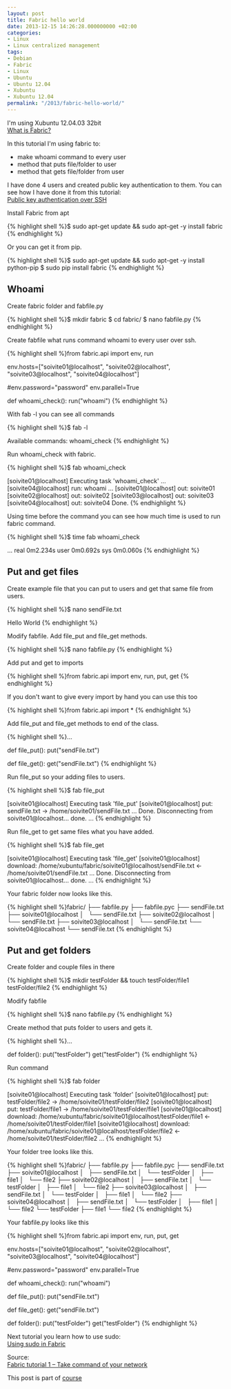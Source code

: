```yaml
---
layout: post
title: Fabric hello world
date: 2013-12-15 14:26:28.000000000 +02:00
categories:
- Linux
- Linux centralized management
tags:
- Debian
- Fabric
- Linux
- Ubuntu
- Ubuntu 12.04
- Xubuntu
- Xubuntu 12.04
permalink: "/2013/fabric-hello-world/"
---
```

I'm using Xubuntu 12.04.03 32bit  
[What is Fabric?](http://docs.fabfile.org/en/1.8/#about)

In this tutorial I'm using fabric to:  
- make whoami command to every user  
- method that puts file/folder to user  
- method that gets file/folder from user

I have done 4 users and created public key authentication to them. You can see how I have done it from this tutorial:  
[Public key authentication over SSH](http://soivi.net/2013/public-key-authentication-over-ssh/)

Install Fabric from apt

{% highlight shell %}$ sudo apt-get update && sudo apt-get -y install fabric
{% endhighlight %}

Or you can get it from pip.

{% highlight shell %}$ sudo apt-get update && sudo apt-get -y install python-pip
$ sudo pip install fabric
{% endhighlight %}

## Whoami

Create fabric folder and fabfile.py

{% highlight shell %}$ mkdir fabric
$ cd fabric/
$ nano fabfile.py
{% endhighlight %}

Create fabfile what runs command whoami to every user over ssh.

{% highlight shell %}from fabric.api import env, run

env.hosts=["soivite01@localhost", "soivite02@localhost",
                "soivite03@localhost", "soivite04@localhost"]

#env.password="password"
env.parallel=True

def whoami_check():
    run("whoami")
{% endhighlight %}

With fab -l you can see all commands

{% highlight shell %}$ fab -l

Available commands:
    whoami_check
{% endhighlight %}

Run whoami_check with fabric.

{% highlight shell %}$ fab whoami_check

[soivite01@localhost] Executing task 'whoami_check'
...
[soivite04@localhost] run: whoami
...
[soivite01@localhost] out: soivite01
[soivite02@localhost] out: soivite02
[soivite03@localhost] out: soivite03
[soivite04@localhost] out: soivite04
Done.
{% endhighlight %}

Using time before the command you can see how much time is used to run fabric command.

{% highlight shell %}$ time fab whoami_check

...
real	0m2.234s
user	0m0.692s
sys	0m0.060s
{% endhighlight %}

## Put and get files

Create example file that you can put to users and get that same file from users.

{% highlight shell %}$ nano sendFile.txt

Hello World
{% endhighlight %}

Modify fabfile. Add file_put and file_get methods.

{% highlight shell %}$ nano fabfile.py
{% endhighlight %}

Add put and get to imports

{% highlight shell %}from fabric.api import env, run, put, get
{% endhighlight %}

If you don't want to give every import by hand you can use this too

{% highlight shell %}from fabric.api import *
{% endhighlight %}

Add file_put and file_get methods to end of the class.

{% highlight shell %}...

def file_put():
    put("sendFile.txt")

def file_get():
    get("sendFile.txt")
{% endhighlight %}

Run file_put so your adding files to users.

{% highlight shell %}$ fab file_put

[soivite01@localhost] Executing task 'file_put'
[soivite01@localhost] put: sendFile.txt -> /home/soivite01/sendFile.txt
...
Done.
Disconnecting from soivite01@localhost... done.
...
{% endhighlight %}

Run file_get to get same files what you have added.

{% highlight shell %}$ fab file_get

[soivite01@localhost] Executing task 'file_get'
[soivite01@localhost] download: /home/xubuntu/fabric/soivite01@localhost/sendFile.txt <- /home/soivite01/sendFile.txt
...
Done.
Disconnecting from soivite01@localhost... done.
...
{% endhighlight %}

Your fabric folder now looks like this.

{% highlight shell %}fabric/
├── fabfile.py
├── fabfile.pyc
├── sendFile.txt
├── soivite01@localhost
│   └── sendFile.txt
├── soivite02@localhost
│   └── sendFile.txt
├── soivite03@localhost
│   └── sendFile.txt
└── soivite04@localhost
    └── sendFile.txt
{% endhighlight %}

## Put and get folders

Create folder and couple files in there

{% highlight shell %}$ mkdir testFolder && touch testFolder/file1 testFolder/file2
{% endhighlight %}

Modify fabfile

{% highlight shell %}$ nano fabfile.py
{% endhighlight %}

Create method that puts folder to users and gets it.

{% highlight shell %}...

def folder():
    put("testFolder")
    get("testFolder")
{% endhighlight %}

Run command

{% highlight shell %}$ fab folder

[soivite01@localhost] Executing task 'folder'
[soivite01@localhost] put: testFolder/file2 -> /home/soivite01/testFolder/file2
[soivite01@localhost] put: testFolder/file1 -> /home/soivite01/testFolder/file1
[soivite01@localhost] download: /home/xubuntu/fabric/soivite01@localhost/testFolder/file1 <- /home/soivite01/testFolder/file1
[soivite01@localhost] download: /home/xubuntu/fabric/soivite01@localhost/testFolder/file2 <- /home/soivite01/testFolder/file2
...
{% endhighlight %}

Your folder tree looks like this.

{% highlight shell %}fabric/
├── fabfile.py
├── fabfile.pyc
├── sendFile.txt
├── soivite01@localhost
│   ├── sendFile.txt
│   └── testFolder
│       ├── file1
│       └── file2
├── soivite02@localhost
│   ├── sendFile.txt
│   └── testFolder
│       ├── file1
│       └── file2
├── soivite03@localhost
│   ├── sendFile.txt
│   └── testFolder
│       ├── file1
│       └── file2
├── soivite04@localhost
│   ├── sendFile.txt
│   └── testFolder
│       ├── file1
│       └── file2
└── testFolder
    ├── file1
    └── file2
{% endhighlight %}

Your fabfile.py looks like this

{% highlight shell %}from fabric.api import env, run, put, get

env.hosts=["soivite01@localhost", "soivite02@localhost",
                "soivite03@localhost", "soivite04@localhost"]

#env.password="password"
env.parallel=True

def whoami_check():
    run("whoami")

def file_put():
    put("sendFile.txt")

def file_get():
    get("sendFile.txt")

def folder():
    put("testFolder")
    get("testFolder")
{% endhighlight %}

Next tutorial you learn how to use sudo:  
[Using sudo in Fabric](http://soivi.net/2013/using-sudo-in-fabric/)

Source:  
[Fabric tutorial 1 – Take command of your network](http://awaseroot.wordpress.com/2012/04/23/fabric-tutorial-1-take-command-of-your-network/)

This post is part of [course](http://terokarvinen.com/2013/aikataulu-%E2%80%93-linuxin-keskitetty-hallinta-%E2%80%93-ict4tn011-4-syksylla-2013)